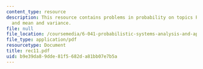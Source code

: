 ```yaml
---
content_type: resource
description: This resource contains problems in probability on topics Poisson's distribution
  and mean and variance.
file: null
file_location: /coursemedia/6-041-probabilistic-systems-analysis-and-applied-probability-spring-2006/b9e39da89dde81f5682da81bb07e7b5a_rec11.pdf
file_type: application/pdf
resourcetype: Document
title: rec11.pdf
uid: b9e39da8-9dde-81f5-682d-a81bb07e7b5a
---
```

